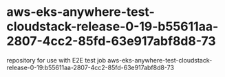 # aws-eks-anywhere-test-cloudstack-release-0-19-b55611aa-2807-4cc2-85fd-63e917abf8d8-73
repository for use with E2E test job aws-eks-anywhere-test-cloudstack-release-0-19:b55611aa-2807-4cc2-85fd-63e917abf8d8-73
